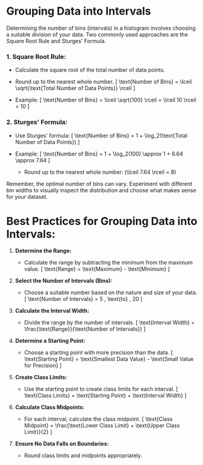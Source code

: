 # Grouping Data into Intervals

Determining the number of bins (intervals) in a histogram involves choosing a suitable division of
your data. Two commonly used approaches are the Square Root Rule and Sturges' Formula.

### 1. Square Root Rule:

- Calculate the square root of the total number of data points.
- Round up to the nearest whole number. \[ \text{Number of Bins} = \lceil \sqrt{\text{Total Number
  of Data Points}} \rceil \]

- Example: \[ \text{Number of Bins} = \lceil \sqrt{100} \rceil = \lceil 10 \rceil = 10 \]

### 2. Sturges' Formula:

- Use Sturges' formula: \[ \text{Number of Bins} = 1 + \log_2(\text{Total Number of Data Points}) \]

- Example: \[ \text{Number of Bins} = 1 + \log_2(100) \approx 1 + 6.64 \approx 7.64 \]
  - Round up to the nearest whole number: \(\lceil 7.64 \rceil = 8\)

Remember, the optimal number of bins can vary. Experiment with different bin widths to visually
inspect the distribution and choose what makes sense for your dataset.

# Best Practices for Grouping Data into Intervals:

1. **Determine the Range:**

   - Calculate the range by subtracting the minimum from the maximum value. \[ \text{Range} =
     \text{Maximum} - \text{Minimum} \]

2. **Select the Number of Intervals (Bins):**

   - Choose a suitable number based on the nature and size of your data. \[ \text{Number of
     Intervals} = 5 \, \text{to} \, 20 \]

3. **Calculate the Interval Width:**

   - Divide the range by the number of intervals. \[ \text{Interval Width} =
     \frac{\text{Range}}{\text{Number of Intervals}} \]

4. **Determine a Starting Point:**

   - Choose a starting point with more precision than the data. \[ \text{Starting Point} =
     \text{Smallest Data Value} - \text{Small Value for Precision} \]

5. **Create Class Limits:**

   - Use the starting point to create class limits for each interval. \[ \text{Class Limits} =
     \text{Starting Point} + \text{Interval Width} \]

6. **Calculate Class Midpoints:**

   - For each interval, calculate the class midpoint. \[ \text{Class Midpoint} = \frac{\text{Lower
     Class Limit} + \text{Upper Class Limit}}{2} \]

7. **Ensure No Data Falls on Boundaries:**
   - Round class limits and midpoints appropriately.
